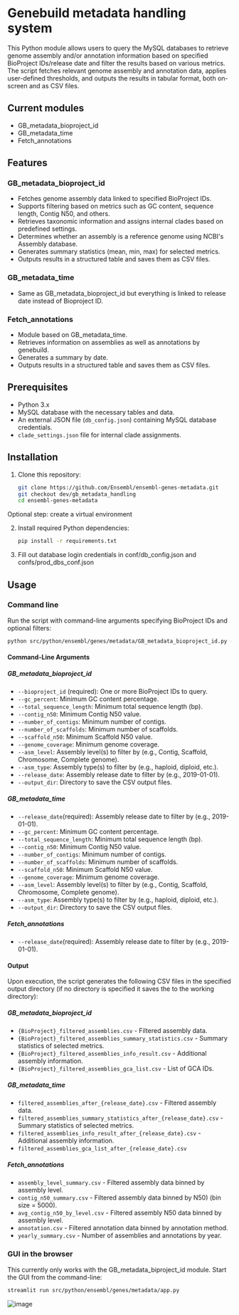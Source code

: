 # Genebuild metadata handling system

This Python module allows users to query the MySQL databases to retrieve genome assembly and/or annotation information based on specified BioProject IDs/release date  and filter the results based on various metrics. The script fetches relevant genome assembly and annotation data, applies user-defined thresholds, and outputs the results in tabular format, both on-screen and as CSV files.

## Current modules
- GB_metadata_bioproject_id
- GB_metadata_time
- Fetch_annotations

## Features
### GB_metadata_bioproject_id
- Fetches genome assembly data linked to specified BioProject IDs.
- Supports filtering based on metrics such as GC content, sequence length, Contig N50, and others.
- Retrieves taxonomic information and assigns internal clades based on predefined settings.
- Determines whether an assembly is a reference genome using NCBI's Assembly database.
- Generates summary statistics (mean, min, max) for selected metrics.
- Outputs results in a structured table and saves them as CSV files.

### GB_metadata_time
- Same as GB_metadata_bioproject_id but everything is linked to release date instead of Bioproject ID.

### Fetch_annotations
- Module based on GB_metadata_time.
- Retrieves information on assemblies as well as annotations by genebuild.
- Generates a summary by date.
- Outputs results in a structured table and saves them as CSV files.


## Prerequisites
- Python 3.x
- MySQL database with the necessary tables and data.
- An external JSON file (`db_config.json`) containing MySQL database credentials.
- `clade_settings.json` file for internal clade assignments.

## Installation
1. Clone this repository:
   ```sh
   git clone https://github.com/Ensembl/ensembl-genes-metadata.git
   git checkout dev/gb_metadata_handling
   cd ensembl-genes-metadata
   ```
Optional step: create a virtual environment 

2. Install required Python dependencies:
   ```sh
   pip install -r requirements.txt
   ```

3. Fill out database login credentials in conf/db_config.json and confs/prod_dbs_conf.json



## Usage

### Command line
Run the script with command-line arguments specifying BioProject IDs and optional filters:
```sh
python src/python/ensembl/genes/metadata/GB_metadata_bioproject_id.py --bioproject_id PRJEB40665 PRJEB61747 --asm_level "Complete genome" --output_dir ./results
```

#### Command-Line Arguments
##### GB_metadata_bioproject_id
- `--bioproject_id` (required): One or more BioProject IDs to query.
- `--gc_percent`: Minimum GC content percentage.
- `--total_sequence_length`: Minimum total sequence length (bp).
- `--contig_n50`: Minimum Contig N50 value.
- `--number_of_contigs`: Minimum number of contigs.
- `--number_of_scaffolds`: Minimum number of scaffolds.
- `--scaffold_n50`: Minimum Scaffold N50 value.
- `--genome_coverage`: Minimum genome coverage.
- `--asm_level`: Assembly level(s) to filter by (e.g., Contig, Scaffold, Chromosome, Complete genome).
- `--asm_type`: Assembly type(s) to filter by (e.g., haploid, diploid, etc.).
- `--release_date`: Assembly release date to filter by (e.g., 2019-01-01).
- `--output_dir`: Directory to save the CSV output files.

##### GB_metadata_time
- `--release_date`(required): Assembly release date to filter by (e.g., 2019-01-01).
- `--gc_percent`: Minimum GC content percentage.
- `--total_sequence_length`: Minimum total sequence length (bp).
- `--contig_n50`: Minimum Contig N50 value.
- `--number_of_contigs`: Minimum number of contigs.
- `--number_of_scaffolds`: Minimum number of scaffolds.
- `--scaffold_n50`: Minimum Scaffold N50 value.
- `--genome_coverage`: Minimum genome coverage.
- `--asm_level`: Assembly level(s) to filter by (e.g., Contig, Scaffold, Chromosome, Complete genome).
- `--asm_type`: Assembly type(s) to filter by (e.g., haploid, diploid, etc.).
- `--output_dir`: Directory to save the CSV output files.

##### Fetch_annotations
- `--release_date`(required): Assembly release date to filter by (e.g., 2019-01-01).


#### Output

Upon execution, the script generates the following CSV files in the specified output directory (if no directory is specified it saves the to the working directory):
##### GB_metadata_bioproject_id
- `{BioProject}_filtered_assemblies.csv` - Filtered assembly data.
- `{BioProject}_filtered_assemblies_summary_statistics.csv` - Summary statistics of selected metrics.
- `{BioProject}_filtered_assemblies_info_result.csv` - Additional assembly information.
- `{BioProject}_filtered_assemblies_gca_list.csv` - List of GCA IDs.

##### GB_metadata_time
- `filtered_assemblies_after_{release_date}.csv` - Filtered assembly data.
- `filtered_assemblies_summary_statistics_after_{release_date}.csv` - Summary statistics of selected metrics.
- `filtered_assemblies_info_result_after_{release_date}.csv` - Additional assembly information.
- `filtered_assemblies_gca_list_after_{release_date}.csv`

##### Fetch_annotations
- `assembly_level_summary.csv` - Filtered assembly data binned by assembly level.
- `contig_n50_summary.csv` - Filtered assembly data binned by N50) (bin size = 5000).
- `avg_contig_n50_by_level.csv` - Filtered assembly N50 data binned by assembly level.
- `annotation.csv` - Filtered annotation data binned by annotation method.
- `yearly_summary.csv` - Number of assemblies and annotations by year.


### GUI in the browser
This currently only works with the GB_metadata_biproject_id module.
Start the GUI from the command-line:
```sh
streamlit run src/python/ensembl/genes/metadata/app.py
```

![image](https://github.com/user-attachments/assets/c3aa162d-a616-432a-a0ed-7236ef072c8c)
















